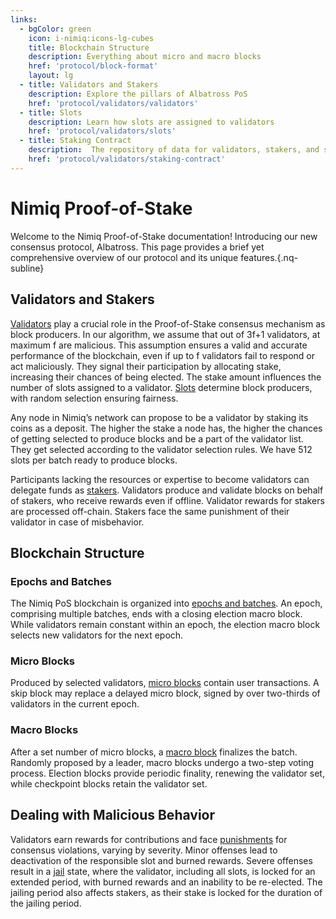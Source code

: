 ```yaml
---
links:
  - bgColor: green
    icon: i-nimiq:icons-lg-cubes
    title: Blockchain Structure
    description: Everything about micro and macro blocks
    href: 'protocol/block-format'
    layout: lg
  - title: Validators and Stakers
    description: Explore the pillars of Albatross PoS
    href: 'protocol/validators/validators'
  - title: Slots
    description: Learn how slots are assigned to validators
    href: 'protocol/validators/slots'
  - title: Staking Contract
    description:  The repository of data for validators, stakers, and staking
    href: 'protocol/validators/staking-contract'
---
```


# Nimiq Proof-of-Stake

Welcome to the Nimiq Proof-of-Stake documentation! Introducing our new consensus protocol, Albatross. This page provides a brief yet comprehensive overview of our protocol and its unique features.{.nq-subline}

<Grid class="nq-raw" :items="$frontmatter.links" mt-64 />

## Validators and Stakers

[Validators](/learn/protocol/validators/validators.md) play a crucial role in the Proof-of-Stake consensus mechanism as block producers. In our algorithm, we assume that out of 3f+1 validators, at maximum f are malicious. This assumption ensures a valid and accurate performance of the blockchain, even if up to f validators fail to respond or act maliciously. They signal their participation by allocating stake, increasing their chances of being elected. The stake amount influences the number of slots assigned to a validator. [Slots](/learn/protocol/validators/slots.md) determine block producers, with random selection ensuring fairness.

Any node in Nimiq’s network can propose to be a validator by staking its coins as a deposit. The higher the stake a node has, the higher the chances of getting selected to produce blocks and be a part of the validator list. They get selected according to the validator selection rules. We have 512 slots per batch ready to produce blocks.

Participants lacking the resources or expertise to become validators can delegate funds as [stakers](/learn/protocol/validators/stakers.md). Validators produce and validate blocks on behalf of stakers, who receive rewards even if offline. Validator rewards for stakers are processed off-chain. Stakers face the same punishment of their validator in case of misbehavior.

## Blockchain Structure

### Epochs and Batches

The Nimiq PoS blockchain is organized into [epochs and batches](/learn/protocol/block-format.md#blockchain-format). An epoch, comprising multiple batches, ends with a closing election macro block. While validators remain constant within an epoch, the election macro block selects new validators for the next epoch.

### Micro Blocks

Produced by selected validators, [micro blocks](/learn/protocol/block-format.md#micro-blocks) contain user transactions. A skip block may replace a delayed micro block, signed by over two-thirds of validators in the current epoch.

### Macro Blocks

After a set number of micro blocks, a [macro block](/learn/protocol/block-format.md#macro-blocks) finalizes the batch. Randomly proposed by a leader, macro blocks undergo a two-step voting process. Election blocks provide periodic finality, renewing the validator set, while checkpoint blocks retain the validator set.

## Dealing with Malicious Behavior

Validators earn rewards for contributions and face [punishments](/learn/protocol/punishments.md#block-production-delay) for consensus violations, varying by severity. Minor offenses lead to deactivation of the responsible slot and burned rewards. Severe offenses result in a [jail](/learn/protocol/punishments.md#jail) state, where the validator, including all slots, is locked for an extended period, with burned rewards and an inability to be re-elected. The jailing period also affects stakers, as their stake is locked for the duration of the jailing period.
